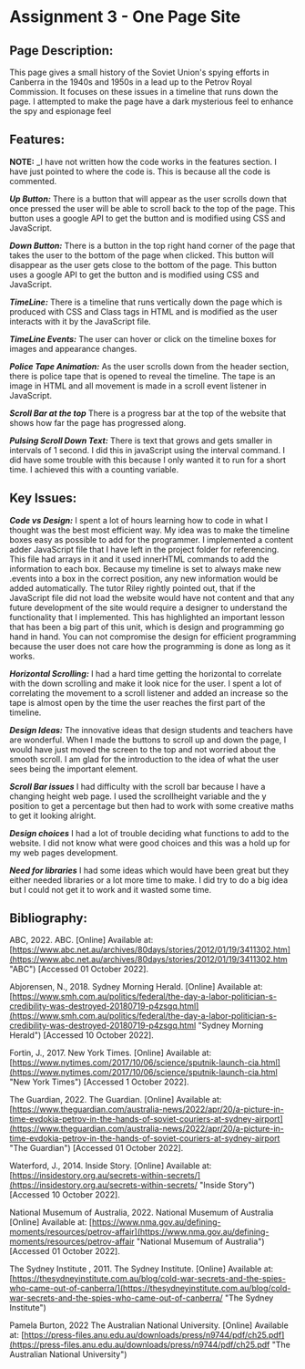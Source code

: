#
# Assignment 3 - One Page Site 

## Page Description:
This page gives a small history of the Soviet Union's spying efforts in Canberra in the 1940s and 1950s in a lead up to the Petrov Royal Commission. It focuses on these issues in a timeline that runs down the page. I attempted to make the page have a dark mysterious feel to enhance the spy and espionage feel

## Features:
**NOTE:** _I have not written how the code works in the features section. I have just pointed to where the code is. This is because all the code is commented.

**_Up Button:_** There is a button that will appear as the user scrolls down that once pressed the user will be able to scroll back to the top of the page. This button uses a google API to get the button and is modified using CSS and JavaScript. 

**_Down Button:_** There is a button in the top right hand corner of the page that takes the user to the bottom of the page when clicked. This button will disappear as the user gets close to the bottom of the page. This button uses a google API to get the button and is modified using CSS and JavaScript.

**_TimeLine:_** There is a timeline that runs vertically down the page which is produced with CSS and Class tags in HTML and is modified as the user interacts with it by the JavaScript file.

**_TimeLine Events:_** The user can hover or click on the timeline boxes for images and appearance changes.

**_Police Tape Animation:_** As the user scrolls down from the header section, there is police tape that is opened to reveal the timeline. The tape is an image in HTML and all movement is made in a scroll event listener in JavaScript.

**_Scroll Bar at the top_** There is a progress bar at the top of the website that shows how far the page has progressed along.

**_Pulsing Scroll Down Text:_** There is text that grows and gets smaller in intervals of 1 second. I did this in javaScript using the interval command. I did have some trouble with this because I only wanted it to run for a short time. I achieved this with a counting variable.

## Key Issues:

**_Code vs Design:_** I spent a lot of hours learning how to code in what I thought was the best most efficient way. My idea was to make the timeline boxes easy as possible to add for the programmer. I implemented a content adder JavaScript file that I have left in the project folder for referencing. This file had arrays in it and it used innerHTML commands to add the information to each box. Because my timeline is set to always make new .events into a box in the correct position, any new information would be added automatically. The tutor Riley rightly pointed out, that if the JavaScript file did not load the website would have not content and that any future development of the site would require a designer to understand the functionality that I implemented. This has highlighted an important lesson that has been a big part of this unit, which is design and programming go hand in hand. You can not compromise the design for efficient programming because the user does not care how the programming is done as long as it works.

**_Horizontal Scrolling:_** I had a hard time getting the horizontal to correlate with the down scrolling and make it look nice for the user. I spent a lot of correlating the movement to a scroll listener and added an increase so the tape is almost open by the time the user reaches the first part of the timeline.

**_Design Ideas:_** The innovative ideas that design students and teachers have are wonderful. When I made the buttons to scroll up and down the page, I would have just moved the screen to the top and not worried about the smooth scroll. I am glad for the introduction to the idea of what the user sees being the important element.  

**_Scroll Bar issues_** I had difficulty with the scroll bar because I have a changing height web page. I used the scrollheight variable and the y position to get a percentage but then had to work with some creative maths to get it looking alright.

**_Design choices_** I had a lot of trouble deciding what functions to add to the website. I did not know what were good choices and this was a hold up for my web pages development.

**_Need for libraries_** I had some ideas which would have been great but they either needed libraries or a lot more time to make. I did try to do a big idea but I could not get it to work and it wasted some time.

## Bibliography:

ABC, 2022. ABC. [Online] 
Available at: 
[https://www.abc.net.au/archives/80days/stories/2012/01/19/3411302.htm](https://www.abc.net.au/archives/80days/stories/2012/01/19/3411302.htm "ABC")
[Accessed 01 October 2022].

Abjorensen, N., 2018. Sydney Morning Herald. [Online] 
Available at: [https://www.smh.com.au/politics/federal/the-day-a-labor-politician-s-credibility-was-destroyed-20180719-p4zsgq.html](https://www.smh.com.au/politics/federal/the-day-a-labor-politician-s-credibility-was-destroyed-20180719-p4zsgq.html "Sydney Morning Herald")
[Accessed 10 October 2022].

Fortin, J., 2017. New York Times. [Online] 
Available at: [https://www.nytimes.com/2017/10/06/science/sputnik-launch-cia.html](https://www.nytimes.com/2017/10/06/science/sputnik-launch-cia.html "New York Times")
[Accessed 1 October 2022].

The Guardian, 2022. The Guardian. [Online] 
Available at: [https://www.theguardian.com/australia-news/2022/apr/20/a-picture-in-time-evdokia-petrov-in-the-hands-of-soviet-couriers-at-sydney-airport](https://www.theguardian.com/australia-news/2022/apr/20/a-picture-in-time-evdokia-petrov-in-the-hands-of-soviet-couriers-at-sydney-airport "The Guardian")
[Accessed 01 October 2022].

Waterford, J., 2014. Inside Story. [Online] 
Available at: [https://insidestory.org.au/secrets-within-secrets/](https://insidestory.org.au/secrets-within-secrets/ "Inside Story")
[Accessed 10 October 2022].

National Musemum of Australia, 2022. National Musemum of Australia [Online] 
Available at: [https://www.nma.gov.au/defining-moments/resources/petrov-affair](https://www.nma.gov.au/defining-moments/resources/petrov-affair "National Musemum of Australia")
[Accessed 01 October 2022].

The Sydney Institute , 2011. The Sydney Institute. [Online]
Available at: [https://thesydneyinstitute.com.au/blog/cold-war-secrets-and-the-spies-who-came-out-of-canberra/](https://thesydneyinstitute.com.au/blog/cold-war-secrets-and-the-spies-who-came-out-of-canberra/ "The Sydney Institute")

Pamela Burton, 2022 The Australian National University. [Online]
Available at: [https://press-files.anu.edu.au/downloads/press/n9744/pdf/ch25.pdf](https://press-files.anu.edu.au/downloads/press/n9744/pdf/ch25.pdf "The Australian National University")
